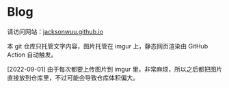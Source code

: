 # Blog

请访问网站：[jacksonwuu.github.io](https://jacksonwuu.github.io/blog/)

本 git 仓库只托管文字内容，图片托管在 imgur 上，静态网页渲染由 GitHub Action 自动触发。

[2022-09-01] 由于每次都要上传图片到 imgur 里，非常麻烦，所以之后都把图片直接放到仓库里，不过可能会导致仓库体积偏大。
